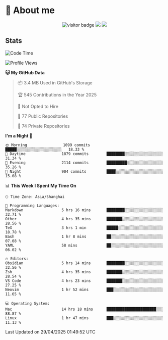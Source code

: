 <!-- ![](https://youpai.roccoshi.top/img/20200804214216.png) -->

# 🧐 About me
 
<p align="center">
<img src="https://visitor-badge.laobi.icu/badge?page_id=Lincest.Lincest&title=hits" alt="visitor badge"/>
<a href="mailto:imroccoshi@gmail.com"><img src="https://img.shields.io/badge/gmail-imroccoshi%40gmail.com-red"></a>
<a href="https://blog.roccoshi.top"><img src="https://img.shields.io/badge/blog-roccoshi-green"></a>
</p>

## Stats

<!--START_SECTION:waka-->
![Code Time](http://img.shields.io/badge/Code%20Time-2%2C484%20hrs%2010%20mins-blue)

![Profile Views](http://img.shields.io/badge/Profile%20Views-7-blue)

**🐱 My GitHub Data** 

> 📦 3.4 MB Used in GitHub's Storage 
 > 
> 🏆 545 Contributions in the Year 2025
 > 
> 🚫 Not Opted to Hire
 > 
> 📜 77 Public Repositories 
 > 
> 🔑 74 Private Repositories 
 > 
**I'm a Night 🦉** 

```text
🌞 Morning                1099 commits        █████░░░░░░░░░░░░░░░░░░░░   18.33 % 
🌆 Daytime                1879 commits        ████████░░░░░░░░░░░░░░░░░   31.34 % 
🌃 Evening                2114 commits        █████████░░░░░░░░░░░░░░░░   35.26 % 
🌙 Night                  904 commits         ████░░░░░░░░░░░░░░░░░░░░░   15.08 % 
```


📊 **This Week I Spent My Time On** 

```text
🕑︎ Time Zone: Asia/Shanghai

💬 Programming Languages: 
Markdown                 5 hrs 16 mins       ████████░░░░░░░░░░░░░░░░░   32.71 % 
Other                    4 hrs 35 mins       ███████░░░░░░░░░░░░░░░░░░   28.56 % 
TeX                      3 hrs 1 min         █████░░░░░░░░░░░░░░░░░░░░   18.78 % 
Bash                     1 hr 8 mins         ██░░░░░░░░░░░░░░░░░░░░░░░   07.08 % 
YAML                     58 mins             ██░░░░░░░░░░░░░░░░░░░░░░░   06.02 % 

🔥 Editors: 
Obsidian                 5 hrs 14 mins       ████████░░░░░░░░░░░░░░░░░   32.56 % 
Zsh                      4 hrs 35 mins       ███████░░░░░░░░░░░░░░░░░░   28.54 % 
VS Code                  4 hrs 23 mins       ███████░░░░░░░░░░░░░░░░░░   27.25 % 
Neovim                   1 hr 52 mins        ███░░░░░░░░░░░░░░░░░░░░░░   11.65 % 

💻 Operating System: 
Mac                      14 hrs 18 mins      ██████████████████████░░░   88.87 % 
Linux                    1 hr 47 mins        ███░░░░░░░░░░░░░░░░░░░░░░   11.13 % 
```


 Last Updated on 29/04/2025 01:49:52 UTC
<!--END_SECTION:waka-->


